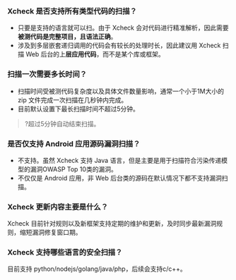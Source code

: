 ### Xcheck 是否支持所有类型代码的扫描？
- 只要是支持的语言就可以扫。由于 Xcheck 会对代码进行精准解析，因此需要**被测代码是完整项目，且语法正确**。
- 涉及到多层嵌套递归调用的代码会有较长的处理时长，因此建议用 Xcheck 扫描 Web 后台的上**层应用代码**，而不是某个库或框架。

### 扫描一次需要多长时间？
- 扫描时间受被测代码复杂度以及具体文件数量影响，通常一个小于1M大小的 zip 文件完成一次扫描在几秒钟内完成。
- 目前默认设置下最长扫描时间不超过5分钟。
>?超过5分钟自动结束扫描。

### 是否仅支持 Android 应用源码漏洞扫描？ 
- 不支持。虽然 Xcheck 支持 Java 语言，但是主要是用于扫描符合污染传递模型的漏洞OWASP Top 10类的漏洞。
- 不仅仅是 Android 应用，非 Web 后台类的源码在默认情况下都不支持漏洞扫描。

### Xcheck 更新内容主要是什么？ 
Xcheck 目前针对规则以及新框架支持定期的维护和更新，及时同步最新漏洞规则，缩短漏洞修复窗口期。

### Xcheck 支持哪些语言的安全扫描？
目前支持 python/nodejs/golang/java/php，后续会支持c/c++。
